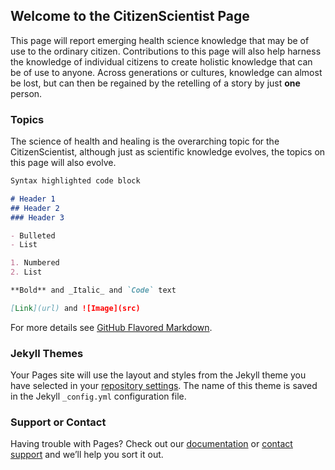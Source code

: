 ## Welcome to the CitizenScientist Page

This page will report emerging health science knowledge that may be of use to the ordinary citizen. Contributions to this page will also help harness the knowledge of individual citizens to create holistic knowledge that can be of use to anyone. Across generations or cultures, knowledge can almost be lost, but can then be regained by the retelling of a story by just **one** person. 

### Topics

The science of health and healing is the overarching topic for the CitizenScientist, although just as scientific knowledge evolves, the topics on this page will also evolve. 

```markdown
Syntax highlighted code block

# Header 1
## Header 2
### Header 3

- Bulleted
- List

1. Numbered
2. List

**Bold** and _Italic_ and `Code` text

[Link](url) and ![Image](src)
```

For more details see [GitHub Flavored Markdown](https://guides.github.com/features/mastering-markdown/).

### Jekyll Themes

Your Pages site will use the layout and styles from the Jekyll theme you have selected in your [repository settings](https://github.com/CitizenScientist/CitizenScientist/settings). The name of this theme is saved in the Jekyll `_config.yml` configuration file.

### Support or Contact

Having trouble with Pages? Check out our [documentation](https://help.github.com/categories/github-pages-basics/) or [contact support](https://github.com/contact) and we’ll help you sort it out.
